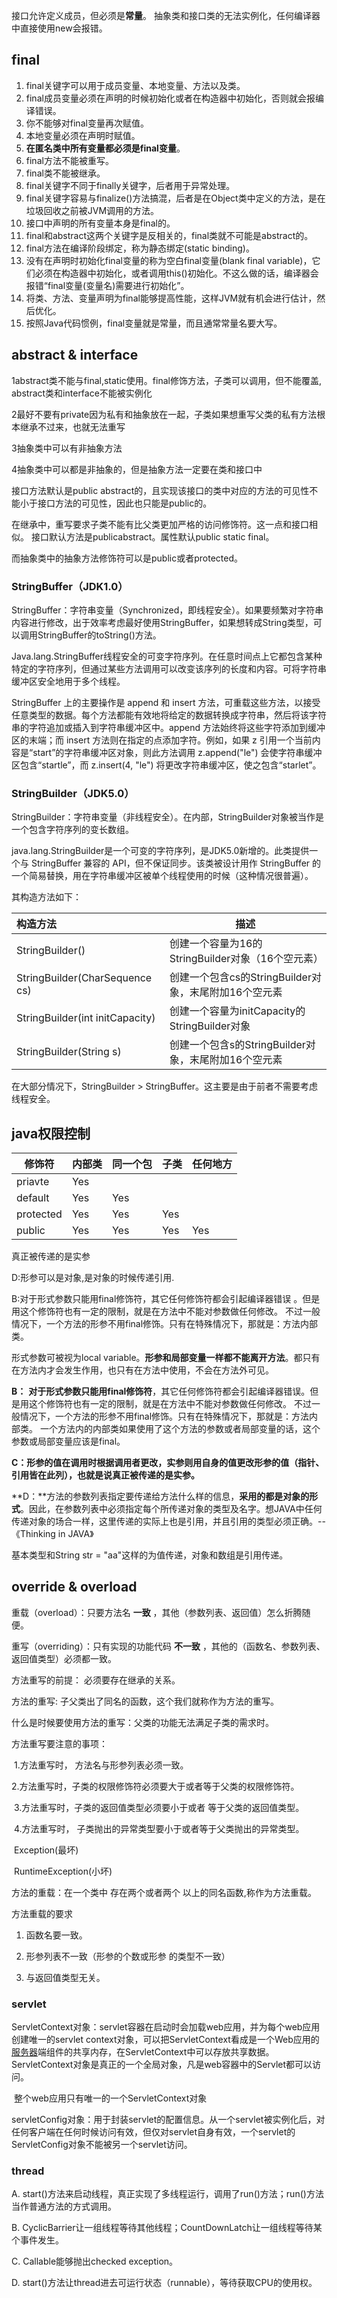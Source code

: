 接口允许定义成员，但必须是**常量**。 抽象类和接口类的无法实例化，任何编译器中直接使用new会报错。 

## final

1. final关键字可以用于成员变量、本地变量、方法以及类。
2. final成员变量必须在声明的时候初始化或者在构造器中初始化，否则就会报编译错误。
3. 你不能够对final变量再次赋值。
4. 本地变量必须在声明时赋值。
5. **在匿名类中所有变量都必须是final变量**。
6. final方法不能被重写。
7. final类不能被继承。
8. final关键字不同于finally关键字，后者用于异常处理。
9. final关键字容易与finalize()方法搞混，后者是在Object类中定义的方法，是在垃圾回收之前被JVM调用的方法。
10. 接口中声明的所有变量本身是final的。
11. final和abstract这两个关键字是反相关的，final类就不可能是abstract的。
12. final方法在编译阶段绑定，称为静态绑定(static binding)。
13. 没有在声明时初始化final变量的称为空白final变量(blank final variable)，它们必须在构造器中初始化，或者调用this()初始化。不这么做的话，编译器会报错“final变量(变量名)需要进行初始化”。
14. 将类、方法、变量声明为final能够提高性能，这样JVM就有机会进行估计，然后优化。
15. 按照Java代码惯例，final变量就是常量，而且通常常量名要大写。



## abstract & interface

 1abstract类不能与final,static使用。final修饰方法，子类可以调用，但不能覆盖, abstract类和interface不能被实例化 

  2最好不要有private因为私有和抽象放在一起，子类如果想重写父类的私有方法根本继承不过来，也就无法重写 

  3抽象类中可以有非抽象方法 

  4抽象类中可以都是非抽象的，但是抽象方法一定要在类和接口中 

接口方法默认是public abstract的，且实现该接口的类中对应的方法的可见性不能小于接口方法的可见性，因此也只能是public的。

在继承中，重写要求子类不能有比父类更加严格的访问修饰符。这一点和接口相似。
 接口默认方法是publicabstract。属性默认public static final。

而抽象类中的抽象方法修饰符可以是public或者protected。

### StringBuffer（JDK1.0）  

  StringBuffer：字符串变量（Synchronized，即线程安全）。如果要频繁对字符串内容进行修改，出于效率考虑最好使用StringBuffer，如果想转成String类型，可以调用StringBuffer的toString()方法。 

  Java.lang.StringBuffer线程安全的可变字符序列。在任意时间点上它都包含某种特定的字符序列，但通过某些方法调用可以改变该序列的长度和内容。可将字符串缓冲区安全地用于多个线程。 

   StringBuffer 上的主要操作是 append 和 insert    方法，可重载这些方法，以接受任意类型的数据。每个方法都能有效地将给定的数据转换成字符串，然后将该字符串的字符追加或插入到字符串缓冲区中。append    方法始终将这些字符添加到缓冲区的末端；而 insert 方法则在指定的点添加字符。例如，如果 z    引用一个当前内容是“start”的字符串缓冲区对象，则此方法调用 z.append("le")   会使字符串缓冲区包含“startle”，而  z.insert(4, "le")   将更改字符串缓冲区，使之包含“starlet”。 

### StringBuilder（JDK5.0）  

  StringBuilder：字符串变量（非线程安全）。在内部，StringBuilder对象被当作是一个包含字符序列的变长数组。 

   java.lang.StringBuilder是一个可变的字符序列，是JDK5.0新增的。此类提供一个与 StringBuffer 兼容的    API，但不保证同步。该类被设计用作 StringBuffer 的一个简易替换，用在字符串缓冲区被单个线程使用的时候（这种情况很普遍）。 

  其构造方法如下： 

| 构造方法                        | 描述                                                  |
| :------------------------------ | ----------------------------------------------------- |
| StringBuilder()                 | 创建一个容量为16的StringBuilder对象（16个空元素）     |
| StringBuilder(CharSequence cs)  | 创建一个包含cs的StringBuilder对象，末尾附加16个空元素 |
| StringBuilder(int initCapacity) | 创建一个容量为initCapacity的StringBuilder对象         |
| StringBuilder(String s)         | 创建一个包含s的StringBuilder对象，末尾附加16个空元素  |

  
 

  在大部分情况下，StringBuilder >   StringBuffer。这主要是由于前者不需要考虑线程安全。 

## java权限控制

| 修饰符    | 内部类 | 同一个包 | 子类 | 任何地方 |
| --------- | ------ | -------- | ---- | -------- |
| priavte   | Yes    |          |      |          |
| default   | Yes    | Yes      |      |          |
| protected | Yes    | Yes      | Yes  |          |
| public    | Yes    | Yes      | Yes  | Yes      |

  



真正被传递的是实参 

   D:形参可以是对象,是对象的时候传递引用.   
 

  B:对于形式参数只能用final修饰符，其它任何修饰符都会引起编译器错误   。但是用这个修饰符也有一定的限制，就是在方法中不能对参数做任何修改。 不过一般情况下，一个方法的形参不用final修饰。只有在特殊情况下，那就是：方法内部类。           
     

形式参数可被视为local   variable。**形参和局部变量一样都不能离开方法**。都只有在方法内才会发生作用，也只有在方法中使用，不会在方法外可见。 

   **B：**   **对于形式参数只能用final修饰符**，其它任何修饰符都会引起编译器错误。但是用这个修饰符也有一定的限制，就是在方法中不能对参数做任何修改。   不过一般情况下，一个方法的形参不用final修饰。只有在特殊情况下，那就是：方法内部类。    一个方法内的内部类如果使用了这个方法的参数或者局部变量的话，这个参数或局部变量应该是final。  

   **C：**形参的值在调用时根据调用者更改，实参则用自身的值更改形参的值（指针、引用皆在此列），也就是说**真正被传递的是实参。** 

​    **D：**方法的参数列表指定要传递给方法什么样的信息，**采用的都是对象的形式**。因此，在参数列表中必须指定每个所传递对象的类型及名字。想JAVA中任何传递对象的场合一样，这里传递的实际上也是引用，并且引用的类型必须正确。--《Thinking   in JAVA》 

 

基本类型和String str = "aa"这样的为值传递，对象和数组是引用传递。





## override & overload

  重载（overload）：只要方法名     **一致**   ，其他（参数列表、返回值）怎么折腾随便。 

  重写（overriding）：只有实现的功能代码     **不一致**   ，其他的（函数名、参数列表、返回值类型）必须都一致。 



   方法重写的前提： 必须要存在继承的关系。 

   方法的重写: 子父类出了同名的函数，这个我们就称作为方法的重写。 

   什么是时候要使用方法的重写：父类的功能无法满足子类的需求时。 

   方法重写要注意的事项： 

​       1.方法重写时， 方法名与形参列表必须一致。 

​       2.方法重写时，子类的权限修饰符必须要大于或者等于父类的权限修饰符。 

​       3.方法重写时，子类的返回值类型必须要小于或者 等于父类的返回值类型。 

​       4.方法重写时， 子类抛出的异常类型要小于或者等于父类抛出的异常类型。 

​               Exception(最坏) 

​               RuntimeException(小坏) 

   方法的重载：在一个类中 存在两个或者两个 以上的同名函数,称作为方法重载。 

   方法重载的要求 

1. 函数名要一致。 

2. 形参列表不一致（形参的个数或形参 的类型不一致） 

3. 与返回值类型无关。 



### servlet

​    ServletContext对象：servlet容器在启动时会加载web应用，并为每个web应用创建唯一的servlet context对象，可以把ServletContext看成是一个Web应用的[服务器](http://server.chinaitlab.com/)端组件的共享内存，在ServletContext中可以存放共享数据。ServletContext对象是真正的一个全局对象，凡是web容器中的Servlet都可以访问。 

​      整个web应用只有唯一的一个ServletContext对象 

   servletConfig对象：用于封装servlet的配置信息。从一个servlet被实例化后，对任何客户端在任何时候访问有效，但仅对servlet自身有效，一个servlet的ServletConfig对象不能被另一个servlet访问。 





### thread

  A. start()方法来启动线程，真正实现了多线程运行，调用了run()方法；run()方法当作普通方法的方式调用。 

  B. CyclicBarrier让一组线程等待其他线程；CountDownLatch让一组线程等待某个事件发生。 

  C. Callable能够抛出checked exception。 

  D. start()方法让thread进去可运行状态（runnable），等待获取CPU的使用权。 